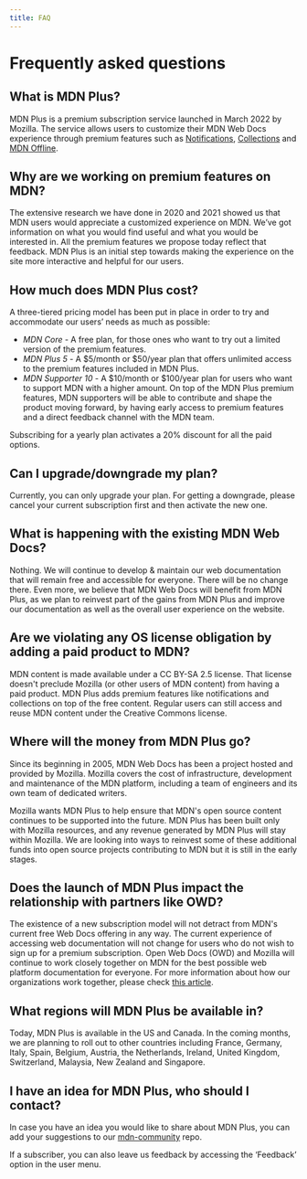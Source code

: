 ```yaml
---
title: FAQ
---
```


# Frequently asked questions

## What is MDN Plus?

MDN Plus is a premium subscription service launched in March 2022 by Mozilla.
The service allows users to customize their MDN Web Docs experience through
premium features such as
[Notifications](/en-US/plus/docs/features/notifications),
[Collections](/en-US/plus/docs/features/collections) and
[MDN Offline](/en-US/plus/docs/features/offline).

## Why are we working on premium features on MDN?

The extensive research we have done in 2020 and 2021 showed us that MDN users
would appreciate a customized experience on MDN. We’ve got information on what
you would find useful and what you would be interested in. All the premium
features we propose today reflect that feedback. MDN Plus is an initial step
towards making the experience on the site more interactive and helpful for our
users.

## How much does MDN Plus cost?

A three-tiered pricing model has been put in place in order to try and
accommodate our users’ needs as much as possible:

- _MDN Core_ - A free plan, for those ones who want to try out a limited version
  of the premium features.
- _MDN Plus 5_ - A $5/month or $50/year plan that offers unlimited access to the
  premium features included in MDN Plus.
- _MDN Supporter 10_ - A $10/month or $100/year plan for users who want to
  support MDN with a higher amount. On top of the MDN Plus premium features, MDN
  supporters will be able to contribute and shape the product moving forward, by
  having early access to premium features and a direct feedback channel with the
  MDN team.

Subscribing for a yearly plan activates a 20% discount for all the paid options.

## Can I upgrade/downgrade my plan?

Currently, you can only upgrade your plan. For getting a downgrade, please
cancel your current subscription first and then activate the new one.

## What is happening with the existing MDN Web Docs?

Nothing. We will continue to develop & maintain our web documentation that will
remain free and accessible for everyone. There will be no change there. Even
more, we believe that MDN Web Docs will benefit from MDN Plus, as we plan to
reinvest part of the gains from MDN Plus and improve our documentation as well
as the overall user experience on the website.

## Are we violating any OS license obligation by adding a paid product to MDN?

MDN content is made available under a CC BY-SA 2.5 license. That license doesn't
preclude Mozilla (or other users of MDN content) from having a paid product. MDN
Plus adds premium features like notifications and collections on top of the free
content. Regular users can still access and reuse MDN content under the Creative
Commons license.

## Where will the money from MDN Plus go?

Since its beginning in 2005, MDN Web Docs has been a project hosted and provided
by Mozilla. Mozilla covers the cost of infrastructure, development and
maintenance of the MDN platform, including a team of engineers and its own team
of dedicated writers.

Mozilla wants MDN Plus to help ensure that MDN's open source content continues
to be supported into the future. MDN Plus has been built only with Mozilla
resources, and any revenue generated by MDN Plus will stay within Mozilla. We
are looking into ways to reinvest some of these additional funds into open
source projects contributing to MDN but it is still in the early stages.

## Does the launch of MDN Plus impact the relationship with partners like OWD?

The existence of a new subscription model will not detract from MDN's current
free Web Docs offering in any way. The current experience of accessing web
documentation will not change for users who do not wish to sign up for a premium
subscription. Open Web Docs (OWD) and Mozilla will continue to work closely
together on MDN for the best possible web platform documentation for everyone.
For more information about how our organizations work together, please check
[this article](https://hacks.mozilla.org/2022/03/mozilla-and-open-web-docs-working-together-on-mdn/).

## What regions will MDN Plus be available in?

Today, MDN Plus is available in the US and Canada. In the coming months, we are
planning to roll out to other countries including France, Germany, Italy, Spain,
Belgium, Austria, the Netherlands, Ireland, United Kingdom, Switzerland,
Malaysia, New Zealand and Singapore.

## I have an idea for MDN Plus, who should I contact?

In case you have an idea you would like to share about MDN Plus, you can add
your suggestions to our [mdn-community](https://github.com/mdn/mdn-community)
repo.

If a subscriber, you can also leave us feedback by accessing the ‘Feedback’
option in the user menu.
